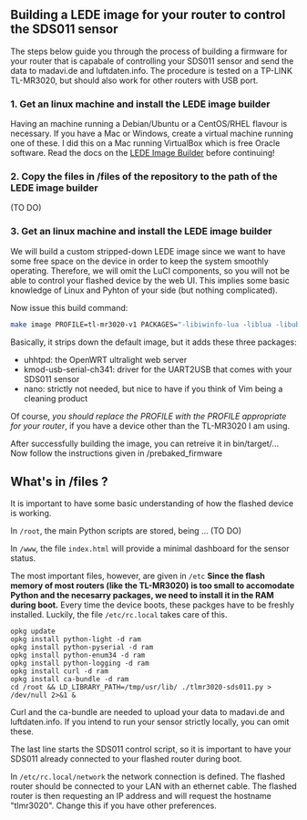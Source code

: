## Building a LEDE image for your router to control the SDS011 sensor

The steps below guide you through the process of building a firmware for your router that is capabale of controlling your SDS011 sensor and send the data to madavi.de and luftdaten.info. The procedure is tested on a TP-LINK TL-MR3020, but should also work for other routers with USB port.

### 1. Get an linux machine and install the LEDE image builder
Having an machine running a Debian/Ubuntu or a CentOS/RHEL flavour is necessary. If you have a Mac or Windows, create a virtual machine running one of these. I did this on a Mac running VirtualBox which is free Oracle software.
Read the docs on the [LEDE Image Builder](https://lede-project.org/docs/user-guide/imagebuilder) before continuing!

### 2. Copy the files in /files of the repository to the path of the LEDE image builder
(TO DO)

### 3. Get an linux machine and install the LEDE image builder
We will build a custom stripped-down LEDE image since we want to have some free space on the device in order to keep the system smoothly operating. Therefore, we will omit the LuCI components, so you will not be able to control your flashed device by the web UI. This implies some basic knowledge of Linux and Pyhton of your side (but nothing complicated).

Now issue this build command:

```bash
make image PROFILE=tl-mr3020-v1 PACKAGES="-libiwinfo-lua -liblua -libubus-lua -libuci-lua -lua -luci -luci-app-firewall -luci-base -luci-lib-ip -luci-lib-nixio -luci-mod-admin-full -luci-proto-ipv6 -luci-proto-ppp -luci-theme-bootstrap uhttpd kmod-usb-serial-ch341 nano" FILES="files/"
```
Basically, it strips down the default image, but it adds these three packages:
- uhhtpd: the OpenWRT ultralight web server
- kmod-usb-serial-ch341: driver for the UART2USB that comes with your SDS011 sensor
- nano: strictly not needed, but nice to have if you think of Vim being a cleaning product

Of course, _you should replace the PROFILE with the PROFILE appropriate for your router_, if you have a device other than the TL-MR3020 I am using.

After successfully building the image, you can retreive it in bin/target/...
Now follow the instructions given in /prebaked_firmware

## What's in /files ?
It is important to have some basic understanding of how the flashed device is working.

In ```/root```, the main Python scripts are stored, being ... (TO DO)

In  ```/www```, the file ```index.html``` will provide a minimal dashboard for the sensor status.

The most important files, however, are given in ```/etc```
**Since the flash memory of most routers (like the TL-MR3020) is too small to accomodate Python and the necesarry packages, we need to install it in the RAM during boot.**  Every time the device boots, these packges have to be freshly installed.
Luckily, the file ```/etc/rc.local``` takes care of this.

```
opkg update
opkg install python-light -d ram
opkg install python-pyserial -d ram
opkg install python-enum34 -d ram
opkg install python-logging -d ram
opkg install curl -d ram
opkg install ca-bundle -d ram
cd /root && LD_LIBRARY_PATH=/tmp/usr/lib/ ./tlmr3020-sds011.py > /dev/null 2>&1 &
```

Curl and the ca-bundle are needed to upload your data to madavi.de and luftdaten.info. If you intend to run your sensor strictly locally, you can omit these.

The last line starts the SDS011 control script, so it is important to have your SDS011 already connected to your flashed router during boot.

In ```/etc/rc.local/network``` the network connection is defined. The flashed router should be connected to your LAN with an ethernet cable. The flashed router is then requesting an IP address and will request the hostname "tlmr3020". Change this if you have other preferences.
